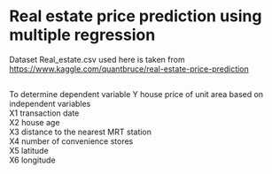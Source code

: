# Real estate price prediction using multiple regression

Dataset Real_estate.csv used here is taken from https://www.kaggle.com/quantbruce/real-estate-price-prediction  <br />

##
To determine dependent variable Y house price of unit area based on independent variables  <br />
X1 transaction date   <br />
X2 house age  <br />
X3 distance to the nearest MRT station  <br />
X4 number of convenience stores  <br />
X5 latitude  <br />
X6 longitude  <br />
